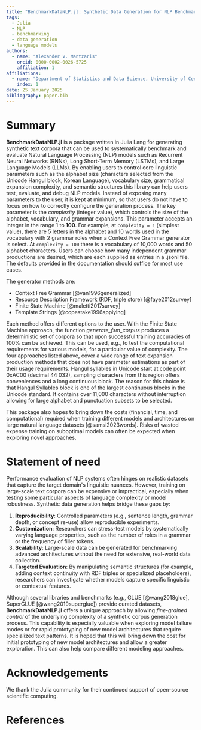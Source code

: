 ```yaml
---
title: "BenchmarkDataNLP.jl: Synthetic Data Generation for NLP Benchmarking"
tags:
  - Julia
  - NLP
  - benchmarking
  - data generation
  - language models
authors:
  - name: "Alexander V. Mantzaris"
    orcid: 0000-0002-0026-5725
    affiliation: 1
affiliations:
  - name: "Department of Statistics and Data Science, University of Central Florida (UCF), USA"
    index: 1
date: 25 January 2025
bibliography: paper.bib
---
```


# Summary

**BenchmarkDataNLP.jl** is a package written in Julia Lang for generating synthetic text corpora that can be used to systematically benchmark and evaluate Natural Language Processing (NLP) models such as Recurrent Neural Networks (RNNs), Long Short-Term Memory (LSTMs), and Large Language Models (LLMs). By enabling users to control core linguistic parameters such as the alphabet size (characters selected from the Unicode Hangul block, Korean Language), vocabulary size, grammatical expansion complexity, and semantic structures this library can help users test, evaluate, and debug NLP models. Instead of exposing many parameters to the user, it is kept at minimum, so that users do not have to focus on how to correctly configure the generation process. The key parameter is the *complexity* (integer value), which controls the size of the alphabet, vocabulary, and grammar expansions. This parameter accepts an integer in the range 1 to **100**. For example, at `complexity = 1` (simplest value), there are 5 letters in the alphabet and 10 words used in the vocabulary with 2 grammar roles when a Context Free Grammar generator is select. At `complexity = 100` there is a vocabulary of 10,000 words and 50 alphabet characters. Users can choose how many independent grammar productions are desired, which are each supplied as entries in a .jsonl file. The defaults provided in the documentation should suffice for most use cases. 

The generator methods are:

  - Context Free Grammar [@van1996generalized]
  - Resource Description Framework (RDF, triple store) [@faye2012survey]
  - Finite State Machine [@maletti2017survey]
  - Template Strings [@copestake1996applying]

Each method offers different options to the user. With the Finite State Machine approach, the function *generate_fsm_corpus* produces a deterministic set of corpora so that upon successful training accuracies of 100% can be achieved. This can be used, e.g., to test the computational requirements for various models, for a particular value of complexity. The four approaches listed above, cover a wide range of text expansion production methods that does not have parameter estimations as part of their usage requirements. Hangul syllables in Unicode start at code point 0xAC00 (decimal 44 032), sampling characters from this region offers conveniences and a long continuous block. The reason for this choice is that Hangul Syllables block is one of the largest continuous blocks in the Unicode standard. It contains over 11,000 characters without interruption allowing for large alphabet and punctuation subsets to be selected.

This package also hopes to bring down the costs (financial, time, and computational) required when training different models and architectures on large natural language datasets [@samsi2023words]. Risks of wasted expense training on suboptimal models can often be expected when exploring novel approaches.

# Statement of need

Performance evaluation of NLP systems often hinges on realistic datasets that capture the target domain's linguistic nuances. However, training on large-scale text corpora can be expensive or impractical, especially when testing some particular aspects of language complexity or model robustness. Synthetic data generation helps bridge these gaps by:

1. **Reproducibility**: Controlled parameters (e.g., sentence length, grammar depth, or concept re-use) allow reproducible experiments.
2. **Customization**: Researchers can stress-test models by systematically varying language properties, such as the number of roles in a grammar or the frequency of filler tokens.
3. **Scalability**: Large-scale data can be generated for benchmarking advanced architectures without the need for extensive, real-world data collection.
4. **Targeted Evaluation**: By manipulating semantic structures (for example, adding context continuity with RDF triples or specialized placeholders), researchers can investigate whether models capture specific linguistic or contextual features.

Although several libraries and benchmarks (e.g., GLUE [@wang2018glue], SuperGLUE [@wang2019superglue]) provide curated datasets, **BenchmarkDataNLP.jl** offers a unique approach by allowing *fine-grained control* of the underlying complexity of a  synthetic corpus generation process. This capability is especially valuable when exploring model failure modes or for rapid prototyping of new model architectures that require specialized text patterns. It is hoped that this will bring down the cost for initial prototyping of new model architectures and allow a greater exploration. This can also help compare different modeling approaches.

# Acknowledgements

We thank the Julia community for their continued support of open-source scientific computing.

# References


